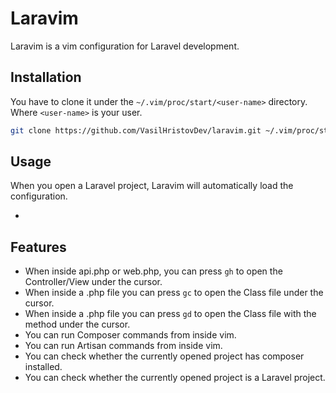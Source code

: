 # Laravim
Laravim is a vim configuration for Laravel development.

## Installation
You have to clone it under the `~/.vim/proc/start/<user-name>` directory.
Where `<user-name>` is your user.

```bash
git clone https://github.com/VasilHristovDev/laravim.git ~/.vim/proc/start/<user-name>    
```
## Usage
When you open a Laravel project, Laravim will automatically load the configuration.

- 
## Features
- When inside api.php or web.php, you can press `gh` to open the Controller/View under the cursor.
- When inside a .php file you can press `gc` to open the Class file under the cursor.
- When inside a .php file you can press `gd` to open the Class file with the method under the cursor.
- You can run Composer commands from inside vim.
- You can run Artisan commands from inside vim.
- You can check whether the currently opened project has composer installed.
- You can check whether the currently opened project is a Laravel project.

